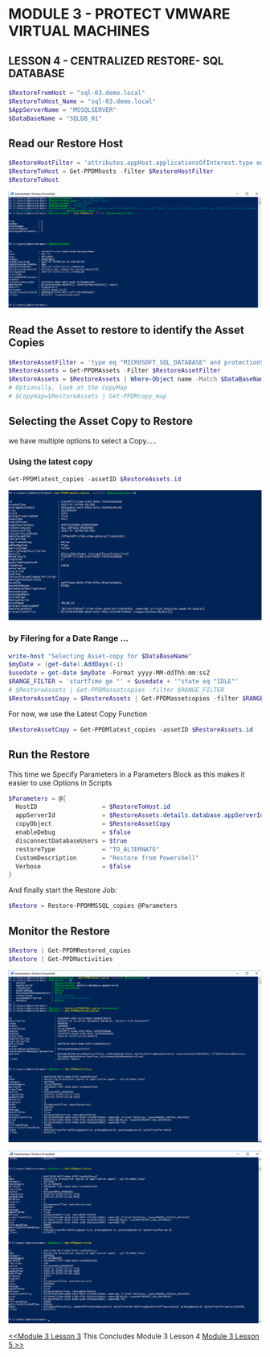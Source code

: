 # MODULE 3 - PROTECT VMWARE VIRTUAL MACHINES

## LESSON 4 - CENTRALIZED RESTORE- SQL DATABASE

```Powershell
$RestoreFromHost = "sql-03.demo.local"
$RestoreToHost_Name = "sql-03.demo.local"
$AppServerName = "MSSQLSERVER"
$DataBaseName = "SQLDB_01"
```

## Read our Restore Host

```Powershell
$RestoreHostFilter = 'attributes.appHost.applicationsOfInterest.type eq "MSSQL" and not (lastDiscoveryStatus eq "DELETED") and details.appHost.os eq "WINDOWS" and hostname eq "' + $RestoreToHost_Name + '"'
$RestoreToHost = Get-PPDMhosts -filter $RestoreHostFilter
$RestoreToHost
```
![Alt text](image-36.png)

## Read the Asset to restore to identify the Asset Copies

```Powershell
$RestoreAssetFilter = 'type eq "MICROSOFT_SQL_DATABASE" and protectionStatus eq "PROTECTED" and details.database.clusterName eq "' + $RestoreFromHost + '"' + ' and details.database.appServerName eq "' + $AppServerName + '"'
$RestoreAssets = Get-PPDMAssets -Filter $RestoreAssetFilter
$RestoreAssets = $RestoreAssets | Where-Object name -Match $DataBaseName
# Optionally, look at the CopyMap
# $Copymap=$RestoreAssets | Get-PPDMcopy_map
```

## Selecting the Asset Copy to Restore
we have multiple options to select a Copy.....

### Using the latest copy

```Powershell
Get-PPDMlatest_copies -assetID $RestoreAssets.id
```

![Alt text](image-38.png)

### by Filering for a Date Range ...
```Powershell
write-host "Selecting Asset-copy for $DataBaseName"
$myDate = (get-date).AddDays(-1)
$usedate = get-date $myDate -Format yyyy-MM-ddThh:mm:ssZ
$RANGE_FILTER = 'startTime ge "' + $usedate + '"state eq "IDLE"'
# $RestoreAssets | Get-PPDMassetcopies -filter $RANGE_FILTER
$RestoreAssetCopy = $RestoreAssets | Get-PPDMassetcopies -filter $RANGE_FILTER | Select-Object -First 1
```

For now, we use the Latest Copy Function 

```Powershell
$RestoreAssetCopy = Get-PPDMlatest_copies -assetID $RestoreAssets.id
```



## Run the Restore

This time we Specify Parameters in a Parameters Block as this makes it easier to use Options in Scripts

```Powershell
$Parameters = @{
  HostID                  = $RestoreToHost.id 
  appServerId             = $RestoreAssets.details.database.appServerId
  copyObject              = $RestoreAssetCopy
  enableDebug             = $false
  disconnectDatabaseUsers = $true
  restoreType             = "TO_ALTERNATE" 
  CustomDescription       = "Restore from Powershell"
  Verbose                 = $false
}
```

And finally start the Restore Job:

```Powershell
$Restore = Restore-PPDMMSSQL_copies @Parameters
```

## Monitor the Restore

```Powershell
$Restore | Get-PPDMRestored_copies
$Restore | Get-PPDMactivities
```

![Alt text](image-39.png)

![Alt text](image-40.png)

[<<Module 3 Lesson 3](./Module_3_3.md) This Concludes Module 3 Lesson 4 [Module 3 Lesson 5 >>](./Module_3_5.md)